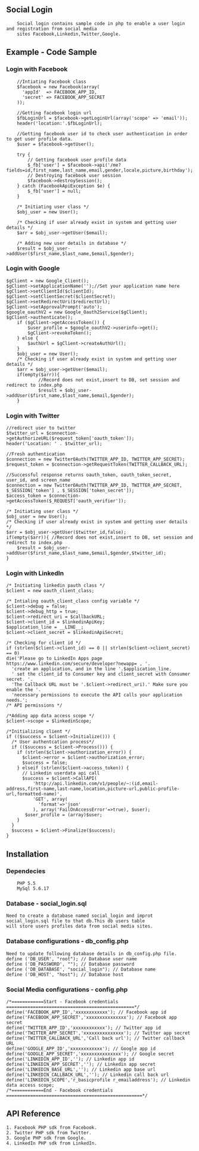 ## Social Login 
        Social login contains sample code in php to enable a user login and registration from social media 
        sites Facebook,Linkedin,Twitter,Google.

## Example - Code Sample
### Login with Facebook
        //Intiating Facebook class
        $facebook = new Facebook(array(
          'appId'  => FACEBOOK_APP_ID, 
          'secret' => FACEBOOK_APP_SECRET
        ));

        //Getting facebook login url
        $fbLoginUrl = $facebook->getLoginUrl(array('scope' => 'email'));
        header('location:'.$fbLoginUrl);

        //Getting facebook user id to check user authentication in order to get user profile data.
        $user = $facebook->getUser(); 

        try {
            // Getting facebook user profile data
            $_fb['user'] = $facebook->api('/me?fields=id,first_name,last_name,email,gender,locale,picture,birthday');
            // Destroying facebook user session 
            $facebook->destroySession();
        } catch (FacebookApiException $e) {            
            $_fb['user'] = null;
        }

        /* Initiating user class */
        $obj_user = new User();
        
        /* Checking if user already exist in system and getting user details */
        $arr = $obj_user->getUser($email);

        /* Adding new user details in database */
        $result = $obj_user->addUser($first_name,$last_name,$email,$gender);

### Login with Google
	$gClient = new Google_Client();
	$gClient->setApplicationName('');//Set your application name here
	$gClient->setClientId($clientId);
	$gClient->setClientSecret($clientSecret);
	$gClient->setRedirectUri($redirectUrl);
	$gClient->setApprovalPrompt('auto');
	$google_oauthV2 = new Google_Oauth2Service($gClient);
	$gClient->authenticate();
        if ($gClient->getAccessToken()) {
        	$user_profile = $google_oauthV2->userinfo->get();	
        	$gClient->revokeToken();
        } else {
        	$authUrl = $gClient->createAuthUrl();
        }
        $obj_user = new User();
        /* Checking if user already exist in system and getting user details */
        $arr = $obj_user->getUser($email);
        if(empty($arr)){ 
                //Record does not exist,insert to DB, set session and redirect to index.php
                $result = $obj_user->addUser($first_name,$last_name,$email,$gender);
        }
### Login with Twitter

	//redirect user to twitter
	$twitter_url = $connection->getAuthorizeURL($request_token['oauth_token']);		
	header('Location: ' . $twitter_url); 
	
	//Fresh authentication
	$connection = new TwitterOAuth(TWITTER_APP_ID, TWITTER_APP_SECRET);
	$request_token = $connection->getRequestToken(TWITTER_CALLBACK_URL);
	
	//Successful response returns oauth_token, oauth_token_secret, user_id, and screen_name
	$connection = new TwitterOAuth(TWITTER_APP_ID, TWITTER_APP_SECRET, $_SESSION['token'] , $_SESSION['token_secret']);
	$access_token = $connection->getAccessToken($_REQUEST['oauth_verifier']);
	
	/* Initiating user class */
	$obj_user = new User();
	/* Checking if user already exist in system and getting user details */
	$arr = $obj_user->getUser($twitter_id,false);
	if(empty($arr)){ //Record does not exist,insert to DB, set session and redirect to index.php
		$result = $obj_user->addUser($first_name,$last_name,$email,$gender,$twitter_id);
	}
	
### Login with LinkedIn

    /* Initiating linkedin pauth class */
    $client = new oauth_client_class;

    /* Intialing oauth_client_class config variable */
    $client->debug = false;
    $client->debug_http = true;    
    $client->redirect_uri = $callbackURL;
    $client->client_id = $linkedinApiKey;
    $application_line = __LINE__;
    $client->client_secret = $linkedinApiSecret;

    /* Checking for client id */
    if (strlen($client->client_id) == 0 || strlen($client->client_secret) == 0)
    die('Please go to LinkedIn Apps page https://www.linkedin.com/secure/developer?newapp= , '.
      'create an application, and in the line '.$application_line.
      ' set the client_id to Consumer key and client_secret with Consumer secret. '.
      'The Callback URL must be '.$client->redirect_uri).' Make sure you enable the '.
      'necessary permissions to execute the API calls your application needs.';
    /* API permissions */

    /*Adding app data access scope */
    $client->scope = $linkedinScope;

    /*Initializing client */
    if (($success = $client->Initialize())) {        
      /* User authentcation process*/  
      if (($success = $client->Process())) {
        if (strlen($client->authorization_error)) {
          $client->error = $client->authorization_error;
          $success = false;
        } elseif (strlen($client->access_token)) {
          // Linkedin userdata api call
          $success = $client->CallAPI(
              'http://api.linkedin.com/v1/people/~:(id,email-address,first-name,last-name,location,picture-url,public-profile-url,formatted-name)', 
              'GET', array(
                'format'=>'json'
              ), array('FailOnAccessError'=>true), $user);
           $user_profile = (array)$user;          
        }       
      }
      $success = $client->Finalize($success);
    }
## Installation

### Dependecies
        PHP 5.5
        MySql 5.6.17

### Database - social_login.sql
    Need to create a database named social_login and improt social_login.sql file to that db.This db users table
    will store users profiles data from social media sites. 

### Database configurations - db_config.php
    Need to update following database details in db_config.php file.
    define ('DB_USER', "root"); // Database user name
    define ('DB_PASSWORD', ""); // Database password
    define ('DB_DATABASE', "social_login"); // Database name
    define ('DB_HOST', "host"); // Database host

### Social Media configurations - config.php
    /*============Start - Facebook credentials ================================================*/
    define('FACEBOOK_APP_ID','xxxxxxxxxxxx'); // Facebook app id 
    define('FACEBOOK_APP_SECRET','xxxxxxxxxxxxxxx'); // Facebook app secret
    define('TWITTER_APP_ID','xxxxxxxxxxxx'); // Twitter app id
    define('TWITTER_APP_SECRET','xxxxxxxxxxxxxxx'); // Twitter app secret
    define('TWITTER_CALLBACK_URL','Call back url'); // Twitter callback URL
    define('GOOGLE_APP_ID','xxxxxxxxxxxx'); // Google app id
    define('GOOGLE_APP_SECRET','xxxxxxxxxxxxxxx'); // Google secret
    define('LINKEDIN_APP_ID',''); // Linkedin app id
    define('LINKEDIN_APP_SECRET',''); // Linkedin app secret
    define('LINKEDIN_BASE_URL',''); // Linkedin app base url
    define('LINKEDIN_CALLBACK_URL',''); // Linkedin call back url
    define('LINKEDIN_SCOPE','r_basicprofile r_emailaddress'); // Linkedin data access scope;
    /*============End - Facebook credentials ===================================================*/

## API Reference
    1. Facebook PHP sdk from Facebook.
    2. Twitter PHP sdk from Twitter.
    3. Google PHP sdk from Google.
    4. LinkedIn PHP sdk from LinkedIn.

